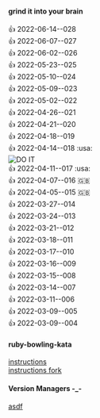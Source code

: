 #### grind it into your brain
:+1: 2022-06-14--028  
:+1: 2022-06-07--027  
:+1: 2022-06-02--026  
:+1: 2022-05-23--025  
:+1: 2022-05-10--024  
:+1: 2022-05-09--023  
:+1: 2022-05-02--022  
:+1: 2022-04-26--021  
:+1: 2022-04-21--020  
:+1: 2022-04-18--019  
:+1: 2022-04-14--018 :usa:  
![DO IT](https://media.giphy.com/media/wi8Ez1mwRcKGI/giphy.gif "DO IT")  
:+1: 2022-04-11--017 :usa:  
:+1: 2022-04-07--016 :uk:   
:+1: 2022-04-05--015 :uk:   
:+1: 2022-03-27--014  
:+1: 2022-03-24--013  
:+1: 2022-03-21--012  
:+1: 2022-03-18--011  
:+1: 2022-03-17--010  
:+1: 2022-03-16--009  
:+1: 2022-03-15--008  
:+1: 2022-03-14--007  
:+1: 2022-03-11--006  
:+1: 2022-03-09--005  
:+1: 2022-03-09--004  


#### ruby-bowling-kata
[instructions](https://gist.github.com/0mj/663e782ce5d55d48bbfc63dc9c28e3f5)  
[instructions fork](https://gist.github.com/theotherzach/1ddc1f348d1c711ea0e8da67efa82cf4)  


#### Version Managers -_-
[asdf](https://github.com/asdf-vm/asdf)  